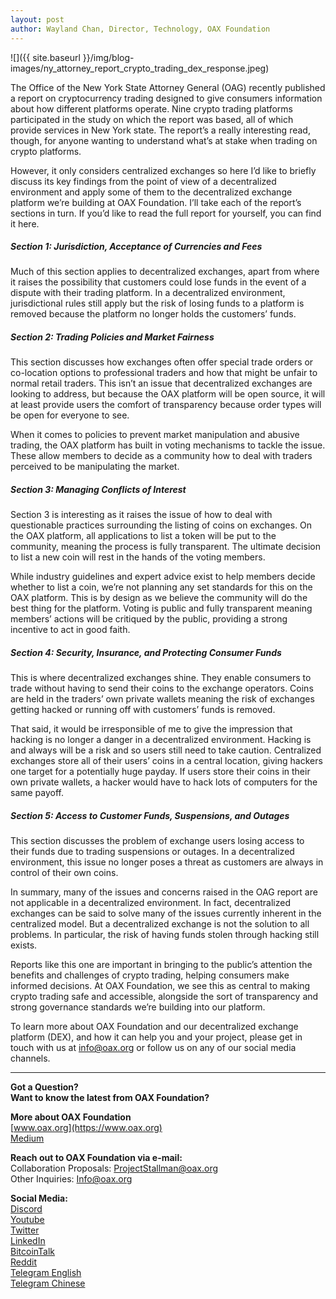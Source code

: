 ```yaml
---
layout: post
author: Wayland Chan, Director, Technology, OAX Foundation
---
```


![]({{ site.baseurl }}/img/blog-images/ny_attorney_report_crypto_trading_dex_response.jpeg)

The Office of the New York State Attorney General (OAG) recently published a report on cryptocurrency trading designed to give consumers information about how different platforms operate. Nine crypto trading platforms participated in the study on which the report was based, all of which provide services in New York state. The report’s a really interesting read, though, for anyone wanting to understand what’s at stake when trading on crypto platforms.

However, it only considers centralized exchanges so here I’d like to briefly discuss its key findings from the point of view of a decentralized environment and apply some of them to the decentralized exchange platform we’re building at OAX Foundation. I’ll take each of the report’s sections in turn. If you’d like to read the full report for yourself, you can find it here.

##### Section 1: Jurisdiction, Acceptance of Currencies and Fees
Much of this section applies to decentralized exchanges, apart from where it raises the possibility that customers could lose funds in the event of a dispute with their trading platform. In a decentralized environment, jurisdictional rules still apply but the risk of losing funds to a platform is removed because the platform no longer holds the customers’ funds.

##### Section 2: Trading Policies and Market Fairness
This section discusses how exchanges often offer special trade orders or co-location options to professional traders and how that might be unfair to normal retail traders. This isn’t an issue that decentralized exchanges are looking to address, but because the OAX platform will be open source, it will at least provide users the comfort of transparency because order types will be open for everyone to see.

When it comes to policies to prevent market manipulation and abusive trading, the OAX platform has built in voting mechanisms to tackle the issue. These allow members to decide as a community how to deal with traders perceived to be manipulating the market.

##### Section 3: Managing Conflicts of Interest
Section 3 is interesting as it raises the issue of how to deal with questionable practices surrounding the listing of coins on exchanges. On the OAX platform, all applications to list a token will be put to the community, meaning the process is fully transparent. The ultimate decision to list a new coin will rest in the hands of the voting members.

While industry guidelines and expert advice exist to help members decide whether to list a coin, we’re not planning any set standards for this on the OAX platform. This is by design as we believe the community will do the best thing for the platform. Voting is public and fully transparent meaning members’ actions will be critiqued by the public, providing a strong incentive to act in good faith.

##### Section 4: Security, Insurance, and Protecting Consumer Funds
This is where decentralized exchanges shine. They enable consumers to trade without having to send their coins to the exchange operators. Coins are held in the traders’ own private wallets meaning the risk of exchanges getting hacked or running off with customers’ funds is removed.

That said, it would be irresponsible of me to give the impression that hacking is no longer a danger in a decentralized environment. Hacking is and always will be a risk and so users still need to take caution. Centralized exchanges store all of their users’ coins in a central location, giving hackers one target for a potentially huge payday. If users store their coins in their own private wallets, a hacker would have to hack lots of computers for the same payoff.

##### Section 5: Access to Customer Funds, Suspensions, and Outages
This section discusses the problem of exchange users losing access to their funds due to trading suspensions or outages. In a decentralized environment, this issue no longer poses a threat as customers are always in control of their own coins.

In summary, many of the issues and concerns raised in the OAG report are not applicable in a decentralized environment. In fact, decentralized exchanges can be said to solve many of the issues currently inherent in the centralized model. But a decentralized exchange is not the solution to all problems. In particular, the risk of having funds stolen through hacking still exists.

Reports like this one are important in bringing to the public’s attention the benefits and challenges of crypto trading, helping consumers make informed decisions. At OAX Foundation, we see this as central to making crypto trading safe and accessible, alongside the sort of transparency and strong governance standards we’re building into our platform.

To learn more about OAX Foundation and our decentralized exchange platform (DEX), and how it can help you and your project, please get in touch with us at info@oax.org or follow us on any of our social media channels.

---

**Got a Question?**  
**Want to know the latest from OAX Foundation?**  

**More about OAX Foundation**  
[www.oax.org](https://www.oax.org)  
[Medium](https://medium.com/@OAX_Foundation)  

**Reach out to OAX Foundation via e-mail:**  
Collaboration Proposals: [ProjectStallman@oax.org](mailto:ProjectStallman@oax.org)  
Other Inquiries: [Info@oax.org](mailto:Info@oax.org)  

**Social Media:**  
[Discord](https://discordapp.com/invite/ZH5YHkb)  
[Youtube](https://bit.ly/2Bvsk73)  
[Twitter](https://twitter.com/OAX_Foundation)  
[LinkedIn](https://www.linkedin.com/company/oax-foundation/)  
[BitcoinTalk](http://bitcointalk.org/index.php?topic=1943946)  
[Reddit](https://www.reddit.com/r/OpenANX/)  
[Telegram English](https://t.me/openanxteam)  
[Telegram Chinese](https://t.me/oax_cn)  